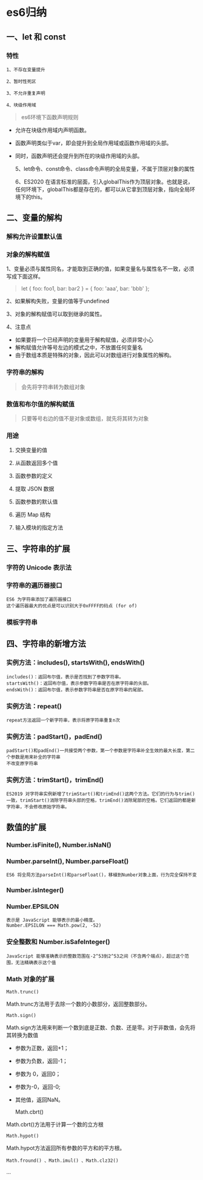 # es6归纳

## 一、let 和 const

### 特性

    1、不存在变量提升  

    2、暂时性死区

    3、不允许重复声明

    4、块级作用域

>es6环境下函数声明规则  

- 允许在块级作用域内声明函数。
- 函数声明类似于var，即会提升到全局作用域或函数作用域的头部。
- 同时，函数声明还会提升到所在的块级作用域的头部。


    5、let命令、const命令、class命令声明的全局变量，不属于顶层对象的属性

    6、ES2020 在语言标准的层面，引入globalThis作为顶层对象。也就是说，任何环境下，globalThis都是存在的，都可以从它拿到顶层对象，指向全局环境下的this。

## 二、变量的解构

### 解构允许设置默认值

### 对象的解构赋值

1、变量必须与属性同名，才能取到正确的值，如果变量名与属性名不一致，必须写成下面这样。
>let { foo: foo1, bar: bar2 } = { foo: 'aaa', bar: 'bbb' };

2、如果解构失败，变量的值等于undefined

3、对象的解构赋值可以取到继承的属性。

4、注意点

- 如果要将一个已经声明的变量用于解构赋值，必须非常小心
- 解构赋值允许等号左边的模式之中，不放置任何变量名
- 由于数组本质是特殊的对象，因此可以对数组进行对象属性的解构。

### 字符串的解构

>会先将字符串转为数组对象

###  数值和布尔值的解构赋值

>只要等号右边的值不是对象或数组，就先将其转为对象

### 用途

1. 交换变量的值

2. 从函数返回多个值

3. 函数参数的定义

4. 提取 JSON 数据

5. 函数参数的默认值

6. 遍历 Map 结构

7. 输入模块的指定方法

##  三、字符串的扩展

### 字符的 Unicode 表示法

### 字符串的遍历器接口

    ES6 为字符串添加了遍历器接口
    这个遍历器最大的优点是可以识别大于0xFFFF的码点 (for of)

### 模板字符串


## 四、字符串的新增方法

### 实例方法：includes(), startsWith(), endsWith()

    includes()：返回布尔值，表示是否找到了参数字符串。
    startsWith()：返回布尔值，表示参数字符串是否在原字符串的头部。
    endsWith()：返回布尔值，表示参数字符串是否在原字符串的尾部。

### 实例方法：repeat()

    repeat方法返回一个新字符串，表示将原字符串重复n次

### 实例方法：padStart()，padEnd()

    padStart()和padEnd()一共接受两个参数，第一个参数是字符串补全生效的最大长度，第二个参数是用来补全的字符串
    不改变原字符串

### 实例方法：trimStart()，trimEnd() 

    ES2019 对字符串实例新增了trimStart()和trimEnd()这两个方法。它们的行为与trim()一致，trimStart()消除字符串头部的空格，trimEnd()消除尾部的空格。它们返回的都是新字符串，不会修改原始字符串。

## 数值的扩展

### Number.isFinite(), Number.isNaN()

### Number.parseInt(), Number.parseFloat()

    ES6 将全局方法parseInt()和parseFloat()，移植到Number对象上面，行为完全保持不变

### Number.isInteger()

### Number.EPSILON

    表示是 JavaScript 能够表示的最小精度。
    Number.EPSILON === Math.pow(2, -52)

### 安全整数和 Number.isSafeInteger()

    JavaScript 能够准确表示的整数范围在-2^53到2^53之间（不含两个端点），超过这个范围，无法精确表示这个值

### Math 对象的扩展

    Math.trunc()

Math.trunc方法用于去除一个数的小数部分，返回整数部分。

    Math.sign()

Math.sign方法用来判断一个数到底是正数、负数、还是零。对于非数值，会先将其转换为数值

- 参数为正数，返回+1；
- 参数为负数，返回-1；
- 参数为 0，返回0；
- 参数为-0，返回-0;
- 其他值，返回NaN。

    Math.cbrt()

Math.cbrt()方法用于计算一个数的立方根

    Math.hypot()

Math.hypot方法返回所有参数的平方和的平方根。

    Math.fround() 、Math.imul() 、Math.clz32()

...